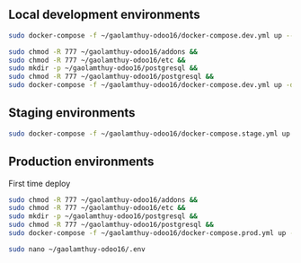 ## Local development environments

```bash
sudo docker-compose -f ~/gaolamthuy-odoo16/docker-compose.dev.yml up --build --force-recreate -d
```

```bash
sudo chmod -R 777 ~/gaolamthuy-odoo16/addons && 
sudo chmod -R 777 ~/gaolamthuy-odoo16/etc && 
sudo mkdir -p ~/gaolamthuy-odoo16/postgresql && 
sudo chmod -R 777 ~/gaolamthuy-odoo16/postgresql && 
sudo docker-compose -f ~/gaolamthuy-odoo16/docker-compose.dev.yml up -d
```

## Staging environments

```bash
sudo docker-compose -f ~/gaolamthuy-odoo16/docker-compose.stage.yml up -d
```

## Production environments

First time deploy

```bash
sudo chmod -R 777 ~/gaolamthuy-odoo16/addons && 
sudo chmod -R 777 ~/gaolamthuy-odoo16/etc && 
sudo mkdir -p ~/gaolamthuy-odoo16/postgresql && 
sudo chmod -R 777 ~/gaolamthuy-odoo16/postgresql && 
sudo docker-compose -f ~/gaolamthuy-odoo16/docker-compose.prod.yml up -d
```

```bash
sudo nano ~/gaolamthuy-odoo16/.env
```